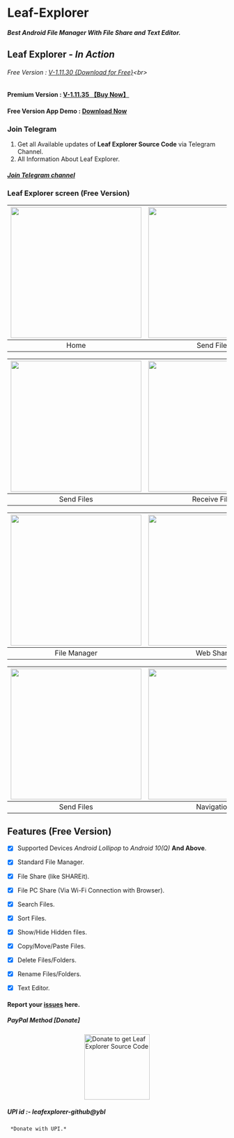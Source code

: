 # Leaf-Explorer
##### Best Android File Manager With File Share and Text Editor.

## Leaf Explorer - *In Action*

###### Free Version : [V-1.11.30 {Download for Free}](https://github.com/Shiv-Shambhu/Leaf-Explorer/blob/main/Version/Leaf%20Explorer(Github-V-1.11.30).zip)<br>

#### Premium Version : [V-1.11.35 【Buy Now】](https://github.com/Shiv-Shambhu/Leaf-Explorer/blob/main/Version/V-1.11.35.MD)<br>

#### Free Version App Demo : [Download Now](https://github.com/Shiv-Shambhu/Leaf-Explorer/releases/tag/v-1.11.30)<br>

### Join Telegram
1. Get all Available updates of **Leaf Explorer Source Code** via Telegram Channel.
2. All Information About Leaf Explorer.
##### [Join Telegram channel](https://t.me/LeafExplorer)</br>


### Leaf Explorer screen (Free Version)
| <img src = "https://github.com/Shiv-Shambhu/Leaf-Explorer/blob/main/Image/home_page.jpg" width = "300"/> | <img src = "https://github.com/Shiv-Shambhu/Leaf-Explorer/blob/main/Image/PicsArt_12-28-05.22.30.jpg" width = "300"/> |
|:---:|:---:|
| Home | Send Files |

| <img src = "https://github.com/Shiv-Shambhu/Leaf-Explorer/blob/main/Image/send_file.jpg" width = "300"/> | <img src = "https://github.com/Shiv-Shambhu/Leaf-Explorer/blob/main/Image/receive.jpg" width = "300"/>|
|:---:|:---:|
| Send Files | Receive Files |

| <img src = "https://github.com/Shiv-Shambhu/Leaf-Explorer/blob/main/Image/PicsArt_12-28-05.19.27.jpg" width = "300"/> | <img src = "https://github.com/Shiv-Shambhu/Leaf-Explorer/blob/main/Image/PicsArt_12-28-05.24.50.jpg" width = "300"/> |
|:---:|:---:|
| File Manager | Web Share |

| <img src = "https://github.com/Shiv-Shambhu/Leaf-Explorer/blob/main/Image/PicsArt_12-28-05.29.55.jpg" width = "300"/> | <img src = "https://github.com/Shiv-Shambhu/Leaf-Explorer/blob/main/Image/navigation_srawer.jpg" width = "300"/>|
|:---:|:---:|
| Send Files | Navigation |


## Features (Free Version)
- [x] Supported Devices *Android Lollipop* to *Android 10(Q)* **And Above**.
- [x] Standard File Manager.
- [x] File Share (like SHAREit).
- [x] File PC Share (Via Wi-Fi Connection with Browser).
- [x] Search Files.
- [x] Sort Files.
- [x] Show/Hide Hidden files.
- [x] Copy/Move/Paste Files.
- [x] Delete Files/Folders.
- [x] Rename Files/Folders.
- [x] Text Editor.


#### Report your [issues](https://github.com/Shiv-Shambhu/Leaf-Explorer/issues) here.



##### PayPal Method [Donate]
<a href="http://paypal.me/premium813" target="_blank" title="Buy me a Coffee"><img width="150" style="border:0px;width:150px;display:block;margin:0 auto" src="https://github.com/mjbdl/Premium-SmartWebView/blob/master/app/donate-now-button-n-dim-300x162.jpg" border="0" alt="Donate to get Leaf Explorer Source Code" /></a>
##### UPI id :- leafexplorer-github@ybl 
     *Donate with UPI.*
